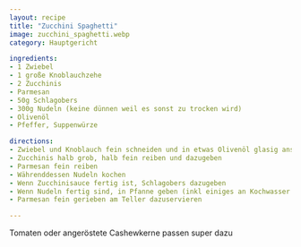 ```yaml
---
layout: recipe
title: "Zucchini Spaghetti"
image: zucchini_spaghetti.webp
category: Hauptgericht

ingredients:
- 1 Zwiebel
- 1 große Knoblauchzehe
- 2 Zucchinis
- Parmesan
- 50g Schlagobers
- 300g Nudeln (keine dünnen weil es sonst zu trocken wird)
- Olivenöl
- Pfeffer, Suppenwürze

directions:
- Zwiebel und Knoblauch fein schneiden und in etwas Olivenöl glasig anschwitzen
- Zucchinis halb grob, halb fein reiben und dazugeben
- Parmesan fein reiben
- Währenddessen Nudeln kochen
- Wenn Zucchinisauce fertig ist, Schlagobers dazugeben
- Wenn Nudeln fertig sind, in Pfanne geben (inkl einiges an Kochwasser damit die Sauce cremiger wird)
- Parmesan fein gerieben am Teller dazuservieren

---
```


Tomaten oder angeröstete Cashewkerne passen super dazu